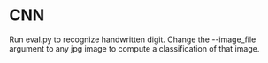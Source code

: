 # CNN
Run eval.py to recognize handwritten digit.
Change the --image_file argument to any jpg image to compute a
classification of that image.
